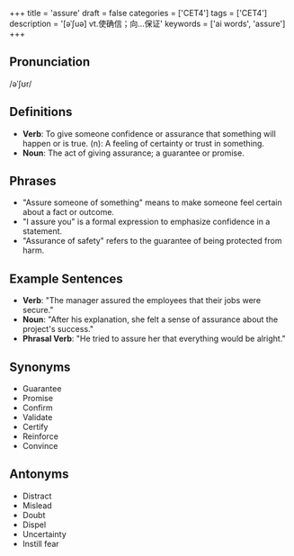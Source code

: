 +++
title = 'assure'
draft = false
categories = ['CET4']
tags = ['CET4']
description = '[əˈ∫uə] vt.使确信；向…保证'
keywords = ['ai words', 'assure']
+++

## Pronunciation
/əˈʃʊr/

## Definitions
- **Verb**: To give someone confidence or assurance that something will happen or is true. (n): A feeling of certainty or trust in something. 
- **Noun**: The act of giving assurance; a guarantee or promise. 

## Phrases
- "Assure someone of something" means to make someone feel certain about a fact or outcome.
- "I assure you" is a formal expression to emphasize confidence in a statement.
- "Assurance of safety" refers to the guarantee of being protected from harm.

## Example Sentences
- **Verb**: "The manager assured the employees that their jobs were secure."
- **Noun**: "After his explanation, she felt a sense of assurance about the project's success."
- **Phrasal Verb**: "He tried to assure her that everything would be alright."

## Synonyms
- Guarantee
- Promise
- Confirm
- Validate
- Certify
- Reinforce
- Convince

## Antonyms
- Distract
- Mislead
- Doubt
- Dispel
- Uncertainty
- Instill fear
